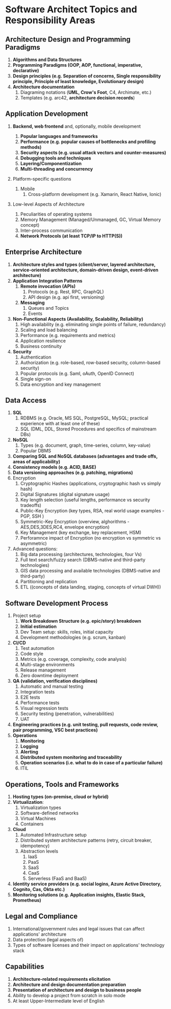 # Software Architect Topics and Responsibility Areas

## **Architecture Design and Programming Paradigms**
1. **Algorithms and Data Structures**
1. **Programming Paradigms (OOP, AOP, functional, imperative, declarative)**
1. **Design principles (e.g. Separation of concerns, Single responsibility principle, Principle of least knowledge, Evolutionary design)**
1. **Architecture documentation**
    1. Diagraming notations (**UML, Crow's Foot**, C4, Archimate, etc.)
    1. Templates (e.g. arc42, **architecture decision records**)
## **Application Development**

1. **Backend, web frontend** and, optionally, mobile development
    1. **Popular languages and frameworks**
    2. **Performance (e.g. popular causes of bottlenecks and profiling methods)**
    3. **Security aspects (e.g. usual attack vectors and counter-measures)**
    4. **Debugging tools and techniques**
    1. **Layering/Componentization**
    1. **Multi-threading and concurrency**

1. Platform-specific questions
    1. Mobile
     	1. Cross-platform development (e.g. Xamarin, React Native, Ionic)
     	
1. Low-level Aspects of Architecture
   1. Peculiarities of operating systems
   1. Memory Management (Managed/Unmanaged, GC, Virtual Memory concept)
   1. Inter-process communication
   1. **Network Protocols (at least TCP/IP to HTTP(S))**
   
## **Enterprise Architecture**
1. **Architecture styles and types (client/server, layered architecture, service-oriented architecture, domain-driven design, event-driven architecture)**
1. **Application Integration Patterns**
    1. **Remote invocation (APIs)**
        1. Protocols (e.g. Rest, RPC, GraphQL)
        1. API design (e.g. api first, versioning)
    1. **Messaging**
        1. Queues and Topics
        1. Events
1. **Non-Functional Aspects (Availability, Scalability, Reliability)**
    1. High availability (e.g. eliminating single points of failure, redundancy)
    1. Scaling and load balancing
    1. Performance (e.g. requirements and metrics)
    1. Application resilience
    1. Business continuity
1. **Security**
    1. Authentication 
    2. Authorization (e.g. role-based, row-based security, column-based security)
    1. Popular protocols (e.g. Saml, oAuth,  OpenID Connect)
    1. Single sign-on
    1. Data encryption and key management

## **Data Access**

1. **SQL**
    1. RDBMS (e.g. Oracle, MS SQL, PostgreSQL, MySQL; practical experience with at least one of these)
    1. SQL (DML, DDL, Stored Procedures and specifics of mainstream DBs)
1. **NoSQL** 
    1. Types (e.g. document, graph, time-series, column, key-value)
    2. Popular DBMS
1. **Comparing SQL and NoSQL databases (advantages and trade offs, areas of applicability)**
1. **Consistency models (e.g. ACID, BASE)**
1. **Data versioning approaches (e.g. patching, migrations)**
1. Encryption
    1. Cryptographic Hashes (applications, cryptographic hash vs simply hash)
    1. Digital Signatures (digital signature usage)
    1. Key length selection (useful lengths, performance vs security tradeoffs)
    1. Public-Key Encryption (key types, RSA, real world usage examples - PGP, SSH )
    1. Symmetric-Key Encryption (overview, alghorithms - AES,DES,3DES,RC4, envelope encryption)
    1. Key Management (key exchange, key replacement, HSM)
    1. Perforamnce impact of Encryption (no encryption vs symmetric vs asymmetric)
1. Advanced questions:
    1. Big data processing (architectures, technologies, four Vs)
    1. Full text search/fuzzy search (DBMS-native and third-party technologies)
    1. GIS data processing and available technologies (DBMS-native and third-party)
    1. Partitioning and replication
    1. ETL ((concepts of data landing, staging, concepts of virtual DWH))

## **Software Development Process**
1. Project setup
    1. **Work Breakdown Structure (e.g. epic/story) breakdown**
    1. **Initial estimation**
    1. Dev Team setup: skills, roles, initial capacity
    1. Development methodologies (e.g. scrum, kanban)
1. **CI/CD**
    1. Test automation
    1. Code style
    1. Metrics (e.g. coverage, complexity, code analysis)
    1. Multi-stage environments
    1. Release management
    1. Zero downtime deployment
1. **QA (validation, verification disciplines)**
    1. Automatic  and manual testing
    1. Integration tests
    1. E2E tests
    1. Performance tests
    1. Visual regression tests
    1. Security testing (penetration, vulnerabilities)
    1. UAT
1. **Engineering practices (e.g. unit testing, pull requests, code review, pair programming, VSC best practices)**
1. **Operations**
    1. **Monitoring**
    1. **Logging**
    1. **Alerting**
    1. **Distributed system monitoring and traceability**
    1. **Operation scenarios (i.e. what to do in case of a particular failure)**
    1. ITIL

## **Operations, Tools and Frameworks**
1. **Hosting types (on-premise, cloud or hybrid)**
1. **Virtualization**:
    1. Virtualization types
    1. Software-defined networks
    1. Virtual Machines
    1. Containers
1. **Cloud**
    1. Automated Infrastructure setup
    1. Distributed system architecture patterns (retry, circuit breaker, idempotency)
    1. Abstraction levels
        1. IaaS
        1. PaaS
        1. SaaS
        1. CaaS
        1. Serverless (FaaS and BaaS)
1. **Identity service providers (e.g. social logins, Azure Active Directory, Cognito, Cas, Okta etc.)**
1. **Monitoring solutions (e.g. Application insights, Elastic Stack, Prometheus)**

## **Legal and Compliance**
1. International/government rules and legal issues that can affect applications' architecture
2. Data protection (legal aspects of)
3. Types of software licenses and their impact on applications' technology stack

## **Capabilities**
1. **Architecture-related requirements elicitation**
1. **Architecture and design documentation preparation**
1. **Presentation of architecture and design to business people**
1. Ability to develop a project from scratch in solo mode
1. At least Upper-Intermediate level of English
